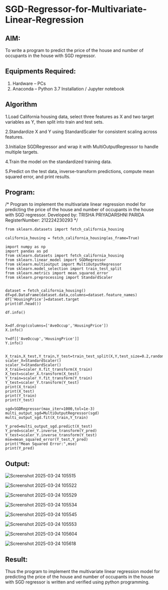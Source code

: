 # SGD-Regressor-for-Multivariate-Linear-Regression

## AIM:
To write a program to predict the price of the house and number of occupants in the house with SGD regressor.

## Equipments Required:
1. Hardware – PCs
2. Anaconda – Python 3.7 Installation / Jupyter notebook

## Algorithm
1.Load California housing data, select three features as X and two target variables as Y, then split into train and test sets.

2.Standardize X and Y using StandardScaler for consistent scaling across features.

3.Initialize SGDRegressor and wrap it with MultiOutputRegressor to handle multiple targets.

4.Train the model on the standardized training data.

5.Predict on the test data, inverse-transform predictions, compute mean squared error, and print results.


## Program:
/*
Program to implement the multivariate linear regression model for predicting the price of the house and number of occupants in the house with SGD regressor.
Developed by: TRISHA PRIYADARSHNI PARIDA
RegisterNumber:  212224230293
*/

```
from sklearn.datasets import fetch_california_housing

california_housing = fetch_california_housing(as_frame=True)

import numpy as np
import pandas as pd
from sklearn.datasets import fetch_california_housing
from sklearn.linear_model import SGDRegressor
from sklearn.multioutput import MultiOutputRegressor
from sklearn.model_selection import train_test_split
from sklearn.metrics import mean_squared_error
from sklearn.preprocessing import StandardScaler


dataset = fetch_california_housing()
df=pd.DataFrame(dataset.data,columns=dataset.feature_names)
df['HousingPrice']=dataset.target
print(df.head())

df.info()


X=df.drop(columns=['AveOccup','HousingPrice'])
X.info()

Y=df[['AveOccup','HousingPrice']]
Y.info()


X_train,X_test,Y_train,Y_test=train_test_split(X,Y,test_size=0.2,random_state=42)
scaler_X=StandardScaler()
scaler_Y=StandardScaler()
X_train=scaler_X.fit_transform(X_train)
X_test=scaler_X.transform(X_test)
Y_train=scaler_Y.fit_transform(Y_train)
Y_test=scaler_Y.transform(Y_test)
print(X_train)
print(X_test)
print(Y_train)
print(Y_test)

sgd=SGDRegressor(max_iter=1000,tol=1e-3)
multi_output_sgd=MultiOutputRegressor(sgd)
multi_output_sgd.fit(X_train,Y_train)

Y_pred=multi_output_sgd.predict(X_test)
Y_pred=scaler_Y.inverse_transform(Y_pred)
Y_test=scaler_Y.inverse_transform(Y_test)
mse=mean_squared_error(Y_test,Y_pred)
print("Mean Squared Error:",mse)
print(Y_pred)
```








## Output:

![Screenshot 2025-03-24 105515](https://github.com/user-attachments/assets/9771f828-a2ed-4e90-a160-11a7dc571df2)

![Screenshot 2025-03-24 105522](https://github.com/user-attachments/assets/2ae0f6bc-07ec-495d-ba2b-3e697786ccab)

![Screenshot 2025-03-24 105529](https://github.com/user-attachments/assets/1d26f7de-0e69-48c7-8a0e-7f8d30bab9e5)

![Screenshot 2025-03-24 105534](https://github.com/user-attachments/assets/562ddc17-8a50-4e3a-8030-5e66641d96ce)

![Screenshot 2025-03-24 105545](https://github.com/user-attachments/assets/6ed410ca-c446-438f-9d18-a30200afb045)

![Screenshot 2025-03-24 105553](https://github.com/user-attachments/assets/224c54a5-c57f-44f4-a435-289342fb6a57)

![Screenshot 2025-03-24 105604](https://github.com/user-attachments/assets/4171c2bd-fd43-44ce-b36f-cf250ff58d5e)

![Screenshot 2025-03-24 105618](https://github.com/user-attachments/assets/8c7af457-1f6b-4536-93f2-d0597057a1b7)



## Result:
Thus the program to implement the multivariate linear regression model for predicting the price of the house and number of occupants in the house with SGD regressor is written and verified using python programming.
